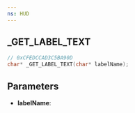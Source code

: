 ```yaml
---
ns: HUD
---
```

## _GET_LABEL_TEXT

```c
// 0xCFEDCCAD3C5BA90D
char* _GET_LABEL_TEXT(char* labelName);
```

## Parameters
* **labelName**:

